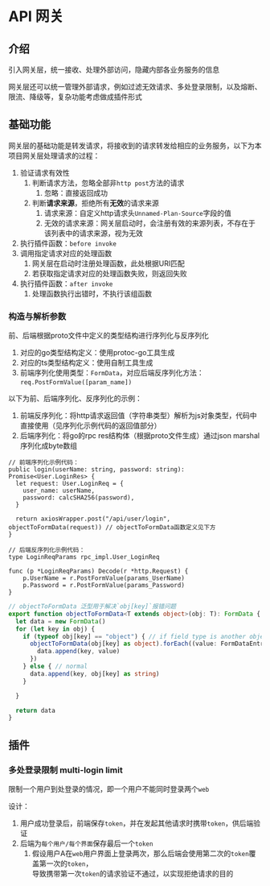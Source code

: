 # API 网关

## 介绍

引入网关层，统一接收、处理外部访问，隐藏内部各业务服务的信息

网关层还可以统一管理外部请求，例如过滤无效请求、多处登录限制，以及熔断、限流、降级等，复杂功能考虑做成插件形式

## 基础功能

网关层的基础功能是转发请求，将接收到的请求转发给相应的业务服务，以下为本项目网关层处理请求的过程：

1. 验证请求有效性
    1. 判断请求方法，忽略全部非`http post`方法的请求
        1. 忽略：直接返回成功
    2. 判断**请求来源**，拒绝所有**无效**的请求来源
        1. 请求来源：自定义http请求头`Unnamed-Plan-Source`字段的值
        2. 无效的请求来源：网关层启动时，会注册有效的来源列表，不存在于该列表中的请求来源，视为无效
2. 执行插件函数：`before invoke`
3. 调用指定请求对应的处理函数
    1. 网关层在启动时注册处理函数，此处根据URI匹配
    2. 若获取指定请求对应的处理函数失败，则返回失败
4. 执行插件函数：`after invoke`
    1. 处理函数执行出错时，不执行该组函数

### 构造与解析参数

前、后端根据proto文件中定义的类型结构进行序列化与反序列化

1. 对应的go类型结构定义：使用protoc-go工具生成
2. 对应的ts类型结构定义：使用自制工具生成
3. 前端序列化使用类型：`FormData`，对应后端反序列化方法：`req.PostFormValue([param_name])`

以下为前、后端序列化、反序列化的示例：

1. 前端反序列化：将http请求返回值（字符串类型）解析为js对象类型，代码中直接使用（见序列化示例代码的返回值部分）
2. 后端序列化：将go的rpc res结构体（根据proto文件生成）通过json marshal序列化成byte数组

```text 
// 前端序列化示例代码：
public login(userName: string, password: string): Promise<User.LoginRes> {
  let request: User.LoginReq = {
    user_name: userName,
    password: calcSHA256(password),
  }

  return axiosWrapper.post("/api/user/login", objectToFormData(request)) // objectToFormData函数定义见下方
}

// 后端反序列化示例代码：
type LoginReqParams rpc_impl.User_LoginReq

func (p *LoginReqParams) Decode(r *http.Request) {
	p.UserName = r.PostFormValue(params_UserName)
	p.Password = r.PostFormValue(params_Password)
}
```

```ts
// objectToFormData 泛型用于解决`obj[key]`报错问题
export function objectToFormData<T extends object>(obj: T): FormData {
  let data = new FormData()
  for (let key in obj) {
    if (typeof obj[key] == "object") { // if field type is another object
      objectToFormData(obj[key] as object).forEach((value: FormDataEntryValue, key: string) => {
        data.append(key, value)
      })
    } else { // normal
      data.append(key, obj[key] as string)
    }

  }

  return data
}
```

## 插件

### 多处登录限制 multi-login limit

限制一个用户到处登录的情况，即一个用户不能同时登录两个`web`

设计：

1. 用户成功登录后，前端保存`token`，并在发起其他请求时携带`token`，供后端验证
2. 后端为`每个用户/每个界面`保存最后一个`token`
    1. 假设用户A在`web`用户界面上登录两次，那么后端会使用第二次的`token`覆盖第一次的`token`，  
       导致携带第一次`token`的请求验证不通过，以实现拒绝请求的目的
